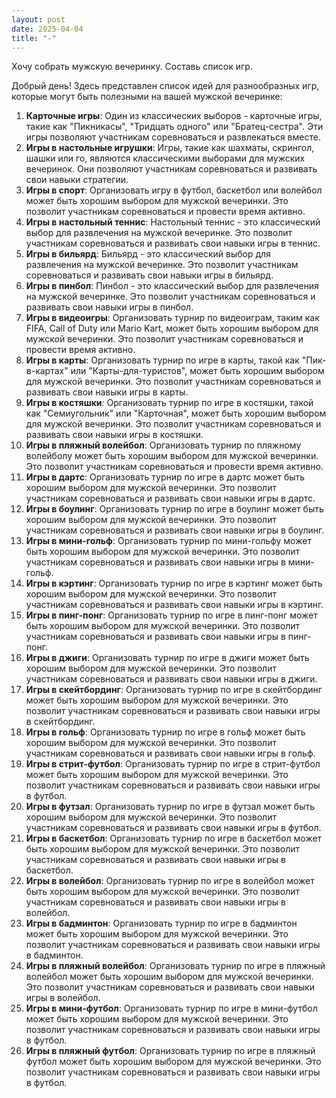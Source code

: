 ```yaml
---
layout: post
date: 2025-04-04
title: "-"
---
```

Хочу собрать мужскую вечеринку. Составь список игр.


Добрый день! Здесь представлен список идей для разнообразных игр, которые могут быть полезными на вашей мужской вечеринке:

1. **Карточные игры**: Один из классических выборов - карточные игры, такие как "Пикникасы", "Тридцать одного" или "Братец-сестра". Эти игры позволяют участникам соревноваться и развлекаться вместе.
2. **Игры в настольные игрушки**: Игры, такие как шахматы, скрингол, шашки или го, являются классическими выборами для мужских вечеринок. Они позволяют участникам соревноваться и развивать свои навыки стратегии.
3. **Игры в спорт**: Организовать игру в футбол, баскетбол или волейбол может быть хорошим выбором для мужской вечеринки. Это позволит участникам соревноваться и провести время активно.
4. **Игры в настольный теннис**: Настольный теннис - это классический выбор для развлечения на мужской вечеринке. Это позволит участникам соревноваться и развивать свои навыки игры в теннис.
5. **Игры в бильярд**: Бильярд - это классический выбор для развлечения на мужской вечеринке. Это позволит участникам соревноваться и развивать свои навыки игры в бильярд.
6. **Игры в пинбол**: Пинбол - это классический выбор для развлечения на мужской вечеринке. Это позволит участникам соревноваться и развивать свои навыки игры в пинбол.
7. **Игры в видеоигры**: Организовать турнир по видеоиграм, таким как FIFA, Call of Duty или Mario Kart, может быть хорошим выбором для мужской вечеринки. Это позволит участникам соревноваться и провести время активно.
8. **Игры в карты**: Организовать турнир по игре в карты, такой как "Пик-в-картах" или "Карты-для-туристов", может быть хорошим выбором для мужской вечеринки. Это позволит участникам соревноваться и развивать свои навыки игры в карты.
9. **Игры в костяшки**: Организовать турнир по игре в костяшки, такой как "Семиугольник" или "Карточная", может быть хорошим выбором для мужской вечеринки. Это позволит участникам соревноваться и развивать свои навыки игры в костяшки.
10. **Игры в пляжный волейбол**: Организовать турнир по пляжному волейболу может быть хорошим выбором для мужской вечеринки. Это позволит участникам соревноваться и провести время активно.
11. **Игры в дартс**: Организовать турнир по игре в дартс может быть хорошим выбором для мужской вечеринки. Это позволит участникам соревноваться и развивать свои навыки игры в дартс.
12. **Игры в боулинг**: Организовать турнир по игре в боулинг может быть хорошим выбором для мужской вечеринки. Это позволит участникам соревноваться и развивать свои навыки игры в боулинг.
13. **Игры в мини-гольф**: Организовать турнир по мини-гольфу может быть хорошим выбором для мужской вечеринки. Это позволит участникам соревноваться и развивать свои навыки игры в мини-гольф.
14. **Игры в кэртинг**: Организовать турнир по игре в кэртинг может быть хорошим выбором для мужской вечеринки. Это позволит участникам соревноваться и развивать свои навыки игры в кэртинг.
15. **Игры в пинг-понг**: Организовать турнир по игре в пинг-понг может быть хорошим выбором для мужской вечеринки. Это позволит участникам соревноваться и развивать свои навыки игры в пинг-понг.
16. **Игры в джиги**: Организовать турнир по игре в джиги может быть хорошим выбором для мужской вечеринки. Это позволит участникам соревноваться и развивать свои навыки игры в джиги.
17. **Игры в скейтбординг**: Организовать турнир по игре в скейтбординг может быть хорошим выбором для мужской вечеринки. Это позволит участникам соревноваться и развивать свои навыки игры в скейтбординг.
18. **Игры в гольф**: Организовать турнир по игре в гольф может быть хорошим выбором для мужской вечеринки. Это позволит участникам соревноваться и развивать свои навыки игры в гольф.
19. **Игры в стрит-футбол**: Организовать турнир по игре в стрит-футбол может быть хорошим выбором для мужской вечеринки. Это позволит участникам соревноваться и развивать свои навыки игры в футбол.
20. **Игры в футзал**: Организовать турнир по игре в футзал может быть хорошим выбором для мужской вечеринки. Это позволит участникам соревноваться и развивать свои навыки игры в футбол.
21. **Игры в баскетбол**: Организовать турнир по игре в баскетбол может быть хорошим выбором для мужской вечеринки. Это позволит участникам соревноваться и развивать свои навыки игры в баскетбол.
22. **Игры в волейбол**: Организовать турнир по игре в волейбол может быть хорошим выбором для мужской вечеринки. Это позволит участникам соревноваться и развивать свои навыки игры в волейбол.
23. **Игры в бадминтон**: Организовать турнир по игре в бадминтон может быть хорошим выбором для мужской вечеринки. Это позволит участникам соревноваться и развивать свои навыки игры в бадминтон.
24. **Игры в пляжный волейбол**: Организовать турнир по игре в пляжный волейбол может быть хорошим выбором для мужской вечеринки. Это позволит участникам соревноваться и развивать свои навыки игры в волейбол.
25. **Игры в мини-футбол**: Организовать турнир по игре в мини-футбол может быть хорошим выбором для мужской вечеринки. Это позволит участникам соревноваться и развивать свои навыки игры в футбол.
26. **Игры в пляжный футбол**: Организовать турнир по игре в пляжный футбол может быть хорошим выбором для мужской вечеринки. Это позволит участникам соревноваться и развивать свои навыки игры в футбол.
